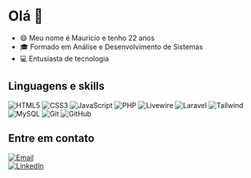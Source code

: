 # Olá 👋

- 😄 Meu nome é Mauricio e tenho 22 anos
- 🎓 Formado em Análise e Desenvolvimento de Sistemas
- 💻 Entusiasta de tecnologia

## Linguagens e skills

![HTML5](https://img.shields.io/badge/-HTML5-333333?style=flat&logo=HTML5&logoColor=E34F26)
![CSS3](https://img.shields.io/badge/-CSS3-333333?style=flat&logo=CSS3&logoColor=1572B6)
![JavaScript](https://img.shields.io/badge/-JavaScript-333333?style=flat&logo=JavaScript&logoColor=F7DF1E)
![PHP](https://img.shields.io/badge/-PHP-333333?style=flat&logo=PHP&logoColor=777BB4)
![Livewire](https://img.shields.io/badge/-Livewire-333333?style=flat&logo=laravel&logoColor=F9322C)
![Laravel](https://img.shields.io/badge/-Laravel-333333?style=flat&logo=Laravel&logoColor=FF2D20)
![Tailwind](https://img.shields.io/badge/-TailwindCSS-333333?style=flat&logo=TailwindCSS&logoColor=06B6D4)
![MySQL](https://img.shields.io/badge/-MySQL-333333?style=flat&logo=MySQL&logoColor=4479A1)
![Git](https://img.shields.io/badge/-Git-333333?style=flat&logo=git)
![GitHub](https://img.shields.io/badge/-GitHub-333333?style=flat&logo=github)

## Entre em contato

<p align="left">
  <a href="mailto:mauricioquideroli@hotmail.com" title="Gmail">
    <img src="https://img.shields.io/static/v1?label=Email&message=mauricioquideroli@hotmail.com&color=ffffff&style=for-the-badge" alt="Email" />
  </a>
  <br>
  <a href="https://www.linkedin.com/in/mauricio-quideroli-3b3229295/" title="LinkedIn" target="_blank">
    <img src="https://img.shields.io/static/v1?label=LinkedIn&message=Mauricio%20Quideroli&color=0A66C2&style=for-the-badge" alt="LinkedIn" />
  </a>
</p>
